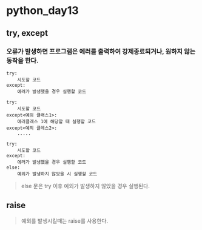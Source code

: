 # python_day13

## try, except

### 오류가 발생하면 프로그램은 에러를 출력하여 강제종료되거나, 원하지 않는 동작을 한다.

```
try:
	시도할 코드
except:
	에러가 발생했을 경우 실행할 코드
```


```
try:
	시도할 코드
except<예외 클래스1>:
	에러클래스 1에 해당할 때 실행할 코드
except<예외 클레스2>:
	.....	
```


```
try:
	시도할 코드
except:
	에러가 발생했을 경우 실행할 코드
else:
	예외가 발생하지 않았을 시 실행할 코드
```
> else 문은 try 이후 예외가 발생하지 않았을 경우 실행된다.


## raise
> 예외를 발생시킬때는 raise를 사용한다.